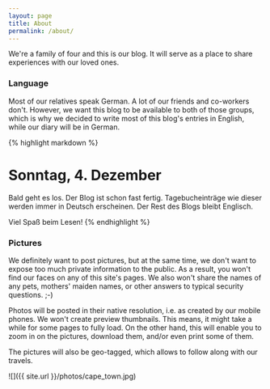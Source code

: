 ```yaml
---
layout: page
title: About
permalink: /about/
---
```


We're a family of four and this is our blog. It will serve as a place to share experiences with our loved ones.

### Language
Most of our relatives speak German. A lot of our friends and co-workers don't. However, we want this blog to be available to both of those groups, which is why we decided to write most of this blog's entries in English, while our diary will be in German.

{% highlight markdown %}
# Sonntag, 4. Dezember
Bald geht es los. Der Blog ist schon fast fertig.
Tagebucheinträge wie dieser werden immer in Deutsch erscheinen. Der Rest des Blogs bleibt Englisch.

Viel Spaß beim Lesen!
{% endhighlight %}

### Pictures
We definitely want to post pictures, but at the same time, we don't want to expose too much private information to the public. As a result, you won't find our faces on any of this site's pages. We also won't share the names of any pets, mothers' maiden names, or other answers to typical security questions. ;-)

Photos will be posted in their native resolution, i.e. as created by our mobile phones. We won't create preview thumbnails. This means, it might take a while for some pages to fully load. On the other hand, this will enable you to zoom in on the pictures, download them, and/or even print some of them.

The pictures will also be geo-tagged, which allows to follow along with our travels.

![]({{ site.url }}/photos/cape_town.jpg)
